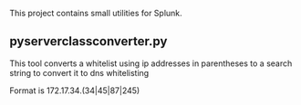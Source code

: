 This project contains small utilities for Splunk.

pyserverclassconverter.py
-------------------------
This tool converts a whitelist using ip addresses in parentheses to a search string to convert it to dns whitelisting

Format is 172.17.34.(34|45|87|245)
